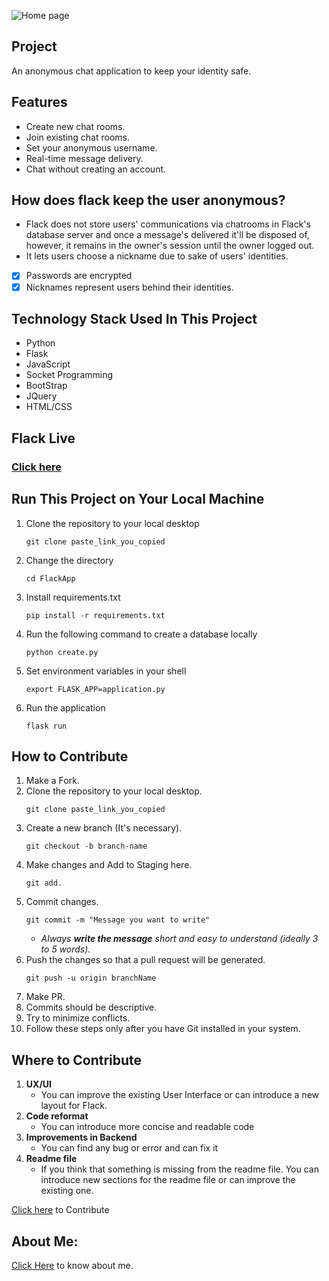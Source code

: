 ![Home page](static/home_page.png)

## Project
An anonymous chat application to keep your identity safe.

## Features
- Create new chat rooms.
- Join existing chat rooms. 
- Set your anonymous username.
- Real-time message delivery.
- Chat without creating an account.

## How does flack keep the user anonymous?

* Flack does not store users' communications via chatrooms in Flack's database server and once a message's delivered it'll be disposed of, however, it remains in the owner's session until the owner logged out.
* It lets users choose a nickname due to sake of users' identities.
- [x] Passwords are encrypted
- [x] Nicknames represent users behind their identities.

## Technology Stack Used In This Project
* Python
* Flask
* JavaScript
* Socket Programming
* BootStrap
* JQuery
* HTML/CSS

## Flack Live
### [Click here]( https://flack-web-app.herokuapp.com/) 

## Run This Project on Your Local Machine

1. Clone the repository to your local desktop
    ```
    git clone paste_link_you_copied
    ```
2. Change the directory 
    ```
    cd FlackApp
    ```
3. Install requirements.txt
    ```
    pip install -r requirements.txt 
    ```
4. Run the following command to create a database locally
    ```
    python create.py
    ```
5. Set environment variables in your shell
    ```
    export FLASK_APP=application.py
    ```    
6. Run the application
    ```
    flask run
    ```
 
## How to Contribute

1. Make a Fork.
2. Clone the repository to your local desktop.
    ```
    git clone paste_link_you_copied
    ```
3. Create a new branch (It's necessary).
    ```
    git checkout -b branch-name
    ```
4. Make changes and Add to Staging here.
    ```
    git add.
    ```
5. Commit changes.
    ```
    git commit -m "Message you want to write"
    ```
    * _Always __write the message__ short and easy to understand (ideally 3 to 5 words)._
6. Push the changes so that a pull request will be generated.
    ```
    git push -u origin branchName
    ```
7. Make PR.
8. Commits should be descriptive.
9. Try to minimize conflicts.
10. Follow these steps only after you have Git installed in your system.

## Where to Contribute
1. __UX/UI__
    * You can improve the existing User Interface or can introduce a new layout for Flack.
2. __Code reformat__
    * You can introduce more concise and readable code 
3. __Improvements in Backend__
    * You can find any bug or error and can fix it
4. __Readme file__
    * If you think that something is missing from the readme file. You can introduce new sections for the readme file or can improve the existing one. 


[Click here](https://github.com/HemendraKhatik/FlackApp) to Contribute 

## About Me:

[Click Here](https://hemendrakhatik.github.io/Portfolio/) to know about me.



